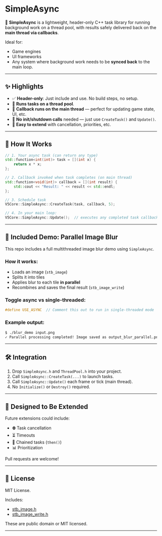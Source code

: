 # SimpleAsync

🚀 **SimpleAsync** is a lightweight, header-only C++ task library for running background work on a thread pool, with results safely delivered back on the **main thread via callbacks**.

Ideal for:
- Game engines
- UI frameworks
- Any system where background work needs to be **synced back** to the main loop.

---

## ✨ Highlights

- ✅ **Header-only**: Just include and use. No build steps, no setup.
- 🧵 **Runs tasks on a thread pool**.
- 🧠 **Callback runs on the main thread** — perfect for updating game state, UI, etc.
- 🔧 **No init/shutdown calls** needed — just use `CreateTask()` and `Update()`.
- 🧩 **Easy to extend** with cancellation, priorities, etc.

---

## 🔧 How It Works

```cpp
// 1. Your async task (can return any type)
std::function<int(int)> task = [](int x) {
    return x * x;
};

// 2. Callback invoked when task completes (on main thread)
std::function<void(int)> callback = [](int result) {
    std::cout << "Result: " << result << std::endl;
};

// 3. Schedule task
V5Core::SimpleAsync::CreateTask(task, callback, 5);

// 4. In your main loop:
V5Core::SimpleAsync::Update();  // executes any completed task callbacks
```

---

## 🧪 Included Demo: Parallel Image Blur

This repo includes a full multithreaded image blur demo using `SimpleAsync`.

### How it works:
- Loads an image (`stb_image`)
- Splits it into tiles
- Applies blur to each tile **in parallel**
- Recombines and saves the final result (`stb_image_write`)

### Toggle async vs single-threaded:

```cpp
#define USE_ASYNC  // Comment this out to run in single-threaded mode
```

### Example output:

```bash
$ ./blur_demo input.png
✓ Parallel processing completed! Image saved as output_blur_parallel.png
```

---

## 🛠️ Integration

1. Drop `SimpleAsync.h` and `ThreadPool.h` into your project.
2. Call `SimpleAsync::CreateTask(...)` to launch tasks.
3. Call `SimpleAsync::Update()` each frame or tick (main thread).
4. No `Initialize()` or `Destroy()` required.

---

## 🧱 Designed to Be Extended

Future extensions could include:

- ⛔ Task cancellation
- ⏳ Timeouts
- 🔄 Chained tasks (`then()`)
- 📊 Prioritization

Pull requests are welcome!

---

## 📜 License

MIT License.

Includes:
- [stb_image.h](https://github.com/nothings/stb)
- [stb_image_write.h](https://github.com/nothings/stb)

These are public domain or MIT licensed.

---
